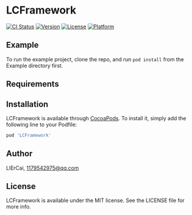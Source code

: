 # LCFramework

[![CI Status](http://img.shields.io/travis/LIErCai/LCFramework.svg?style=flat)](https://travis-ci.org/LIErCai/LCFramework)
[![Version](https://img.shields.io/cocoapods/v/LCFramework.svg?style=flat)](http://cocoapods.org/pods/LCFramework)
[![License](https://img.shields.io/cocoapods/l/LCFramework.svg?style=flat)](http://cocoapods.org/pods/LCFramework)
[![Platform](https://img.shields.io/cocoapods/p/LCFramework.svg?style=flat)](http://cocoapods.org/pods/LCFramework)

## Example

To run the example project, clone the repo, and run `pod install` from the Example directory first.

## Requirements

## Installation

LCFramework is available through [CocoaPods](http://cocoapods.org). To install
it, simply add the following line to your Podfile:

```ruby
pod 'LCFramework'
```

## Author

LIErCai, 1179542975@qq.com

## License

LCFramework is available under the MIT license. See the LICENSE file for more info.
